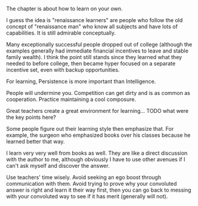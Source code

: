 The chapter is about how to learn on your own.

I guess the idea is "renaissance learners" are people who follow the old concept of "renaissance man" who know all subjects and have lots of capabilities. It is still admirable conceptually.


Many exceptionally successful people dropped out of college (although the examples generally had immediate financial incentives to leave and stable family wealth). I think the point still stands since they learned what they needed to before college, then became hyper focused on a separate incentive set, even with backup opportunities.

For learning, Persistence is more important than Intelligence.

People will undermine you. Competition can get dirty and is as common as cooperation. Practice maintaining a cool composure.

Great teachers create a great environment for learning... TODO what were the key points here?

Some people figure out their learning style then emphasize that. For example, the surgeon who emphasized books over his classes because he learned better that way.

I learn very very well from books as well. They are like a direct discussion with the author to me, although obviously I have to use other avenues if I can't ask myself and discover the answer.

Use teachers' time wisely. Avoid seeking an ego boost through communication with them. Avoid trying to prove why your convoluted answer is right and learn it their way first, then you can go back to messing with your convoluted way to see if it has merit (generally will not).

